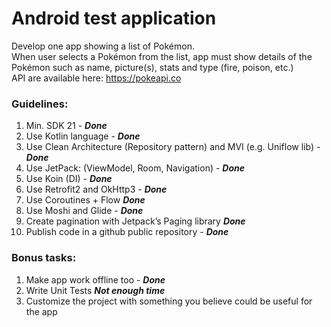 
# Android test application  
  Develop one app showing a list of Pokémon.    
When user selects a Pokémon from the list, app must show details of the Pokémon such as name, picture(s), stats and type (fire, poison, etc.)  
API are available here: https://pokeapi.co  
    
### Guidelines:  
1. Min. SDK 21  - ***Done***
2. Use Kotlin language  - ***Done***
3. Use Clean Architecture (Repository pattern) and MVI (e.g. Uniflow lib)  - ***Done***
4. Use JetPack: (ViewModel, Room, Navigation) - ***Done***
5. Use Koin (DI)  - ***Done***
6. Use Retrofit2 and OkHttp3  - ***Done***
7. Use Coroutines + Flow  ***Done***
8. Use Moshi and Glide  - ***Done***
9. Create pagination with Jetpack’s Paging library  ***Done***
10. Publish code in a github public repository  - ***Done***
   
### Bonus tasks:  
1. Make app work offline too - ***Done***
2. Write Unit Tests  ***Not enough time***
3. Customize the project with something you believe could be useful for the app